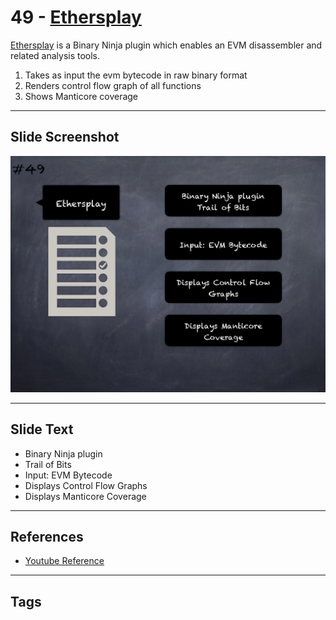 
# 49 - [Ethersplay](./Ethersplay.md)

[Ethersplay](https://github.com/crytic/ethersplay) is a Binary Ninja plugin which enables an EVM disassembler and related analysis tools. 

1.  Takes as input the evm bytecode in raw binary format
2.  Renders control flow graph of all functions
3.  Shows Manticore coverage

___
## Slide Screenshot
![049.png](../../images/6.Audit%20Techniques%20and%20Tools%20101/049.png)
___
## Slide Text
- Binary Ninja plugin
- Trail of Bits
- Input: EVM Bytecode
- Displays Control Flow Graphs
- Displays Manticore Coverage
___
## References
- [Youtube Reference](https://youtu.be/QmD2bJUe140?t=436)
___
## Tags
